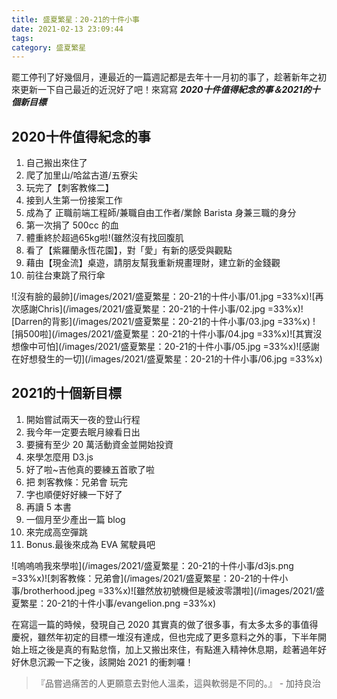 ```yaml
---
title: 盛夏繁星：20-21的十件小事
date: 2021-02-13 23:09:44
tags:
category: 盛夏繁星
---
```


罷工停刊了好幾個月，連最近的一篇週記都是去年十一月初的事了，趁著新年之初來更新一下自己最近的近況好了吧！來寫寫 ***2020十件值得紀念的事＆2021的十個新目標***

## 2020十件值得紀念的事
1. 自己搬出來住了
2. 爬了加里山/哈盆古道/五寮尖
3. 玩完了【刺客教條二】
4. 接到人生第一份接案工作
5. 成為了 正職前端工程師/兼職自由工作者/業餘 Barista 身兼三職的身分
6. 第一次捐了 500cc 的血
7. 體重終於超過65kg啦!(雖然沒有找回腹肌
8. 看了【紫羅蘭永恆花園】，對「愛」有新的感受與觀點
9. 藉由【現金流】桌遊，請朋友幫我重新規畫理財，建立新的金錢觀
10. 前往台東跳了飛行傘

![沒有臉的最帥](/images/2021/盛夏繁星：20-21的十件小事/01.jpg =33%x)![再次感謝Chris](/images/2021/盛夏繁星：20-21的十件小事/02.jpg =33%x)![Darren的背影](/images/2021/盛夏繁星：20-21的十件小事/03.jpg =33%x)
![捐500啦](/images/2021/盛夏繁星：20-21的十件小事/04.jpg =33%x)![其實沒想像中可怕](/images/2021/盛夏繁星：20-21的十件小事/05.jpg =33%x)![感謝在好想發生的一切](/images/2021/盛夏繁星：20-21的十件小事/06.jpg =33%x)

## 2021的十個新目標
1. 開始嘗試兩天一夜的登山行程
1. 我今年一定要去眠月線看日出
1. 要擁有至少 20 萬活動資金並開始投資
1. 來學怎麼用 D3.js
1. 好了啦~吉他真的要練五首歌了啦
1. 把 刺客教條：兄弟會 玩完
1. 字也順便好好練一下好了
1. 再讀 5 本書
1. 一個月至少產出一篇 blog
1. 來完成高空彈跳
1. Bonus.最後來成為 EVA 駕駛員吧

![嗚嗚嗚我來學啦](/images/2021/盛夏繁星：20-21的十件小事/d3js.png =33%x)![刺客教條：兄弟會](/images/2021/盛夏繁星：20-21的十件小事/brotherhood.jpeg =33%x)![雖然放初號機但是綾波零讚啦](/images/2021/盛夏繁星：20-21的十件小事/evangelion.png =33%x)

在寫這一篇的時候，發現自己 2020 其實真的做了很多事，有太多太多的事值得慶祝，雖然年初定的目標一堆沒有達成，但也完成了更多意料之外的事，下半年開始上班之後是真的有點怠惰，加上又搬出來住，有點進入精神休息期，趁著過年好好休息沉澱一下之後，該開始 2021 的衝刺囉！

> 『品嘗過痛苦的人更願意去對他人溫柔，這與軟弱是不同的。』 - 加持良治